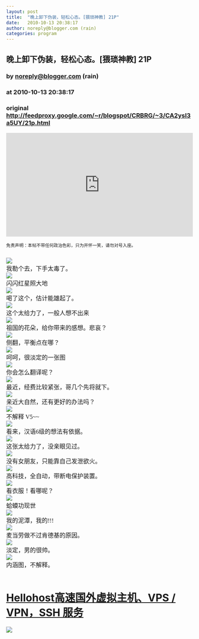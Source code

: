 ```yaml
---
layout: post
title:  "晚上卸下伪装，轻松心态。[猥琐神教] 21P"
date:   2010-10-13 20:38:17
author: noreply@blogger.com (rain)
categories: program
---
```


## 晚上卸下伪装，轻松心态。[猥琐神教] 21P
### by noreply@blogger.com (rain)
### at 2010-10-13 20:38:17
### original <http://feedproxy.google.com/~r/blogspot/CRBRG/~3/CA2ysI3a5UY/21p.html>

<p><iframe src="http://feedads.g.doubleclick.net/~ah/f/bsv5mvr041v0lddc0s9fhkf8c8/300/250?ca=1&amp;fh=280#http%3A%2F%2Favparty.blogspot.com%2F2010%2F10%2F21p.html" width="100%" height="280" frameborder="0" scrolling="no" marginwidth="0" marginheight="0"></iframe></p><div><span style="font-family:Arial;font-size:11.6667px">免责声明：本帖不带任何政治色彩，只为开怀一笑，请勿对号入座。<br style="font-family:Tahoma;padding-top:0px;padding-right:0px;padding-bottom:0px;padding-left:0px;margin-top:0px;margin-right:0px;margin-bottom:0px;margin-left:0px">   <br style="font-family:Tahoma;padding-top:0px;padding-right:0px;padding-bottom:0px;padding-left:0px;margin-top:0px;margin-right:0px;margin-bottom:0px;margin-left:0px"><br style="font-family:Tahoma;padding-top:0px;padding-right:0px;padding-bottom:0px;padding-left:0px;margin-top:0px;margin-right:0px;margin-bottom:0px;margin-left:0px">   <img src="http://i.6.cn/cvbnm/f4/64/f0/56b8341d336cd00cca3fdac7cb943ceb.jpg" style="font-family:Tahoma;padding-top:0px;padding-right:0px;padding-bottom:0px;padding-left:0px;margin-top:0px;margin-right:0px;margin-bottom:0px;margin-left:0px;border-top-width:0px;border-right-width:0px;border-bottom-width:0px;border-left-width:0px;border-style:initial;border-color:initial"><br style="font-family:Tahoma;padding-top:0px;padding-right:0px;padding-bottom:0px;padding-left:0px;margin-top:0px;margin-right:0px;margin-bottom:0px;margin-left:0px">   <font size="3" style="font-family:Tahoma;padding-top:0px;padding-right:0px;padding-bottom:0px;padding-left:0px;margin-top:0px;margin-right:0px;margin-bottom:0px;margin-left:0px">我勒个去，下手太毒了。</font><br style="font-family:Tahoma;padding-top:0px;padding-right:0px;padding-bottom:0px;padding-left:0px;margin-top:0px;margin-right:0px;margin-bottom:0px;margin-left:0px">   <img src="http://i.6.cn/cvbnm/7c/94/30/5e81b93c21f0297177aeefe59ccaca70.jpg" style="font-family:Tahoma;padding-top:0px;padding-right:0px;padding-bottom:0px;padding-left:0px;margin-top:0px;margin-right:0px;margin-bottom:0px;margin-left:0px;border-top-width:0px;border-right-width:0px;border-bottom-width:0px;border-left-width:0px;border-style:initial;border-color:initial"><br style="font-family:Tahoma;padding-top:0px;padding-right:0px;padding-bottom:0px;padding-left:0px;margin-top:0px;margin-right:0px;margin-bottom:0px;margin-left:0px">   <font size="3" style="font-family:Tahoma;padding-top:0px;padding-right:0px;padding-bottom:0px;padding-left:0px;margin-top:0px;margin-right:0px;margin-bottom:0px;margin-left:0px">闪闪红星照大地</font><br style="font-family:Tahoma;padding-top:0px;padding-right:0px;padding-bottom:0px;padding-left:0px;margin-top:0px;margin-right:0px;margin-bottom:0px;margin-left:0px">   <img src="http://i.6.cn/cvbnm/8f/26/03/87a77a26de77d66d4d189f69dccdebf1.jpg" style="font-family:Tahoma;padding-top:0px;padding-right:0px;padding-bottom:0px;padding-left:0px;margin-top:0px;margin-right:0px;margin-bottom:0px;margin-left:0px;border-top-width:0px;border-right-width:0px;border-bottom-width:0px;border-left-width:0px;border-style:initial;border-color:initial"><br style="font-family:Tahoma;padding-top:0px;padding-right:0px;padding-bottom:0px;padding-left:0px;margin-top:0px;margin-right:0px;margin-bottom:0px;margin-left:0px">   <font size="3" style="font-family:Tahoma;padding-top:0px;padding-right:0px;padding-bottom:0px;padding-left:0px;margin-top:0px;margin-right:0px;margin-bottom:0px;margin-left:0px">喝了这个，估计能雄起了。</font><br style="font-family:Tahoma;padding-top:0px;padding-right:0px;padding-bottom:0px;padding-left:0px;margin-top:0px;margin-right:0px;margin-bottom:0px;margin-left:0px">   <img src="http://i.6.cn/cvbnm/a7/e2/e1/5ae2072ac9bf7a797c571bf93b9a321f.jpg" style="font-family:Tahoma;padding-top:0px;padding-right:0px;padding-bottom:0px;padding-left:0px;margin-top:0px;margin-right:0px;margin-bottom:0px;margin-left:0px;border-top-width:0px;border-right-width:0px;border-bottom-width:0px;border-left-width:0px;border-style:initial;border-color:initial"><br style="font-family:Tahoma;padding-top:0px;padding-right:0px;padding-bottom:0px;padding-left:0px;margin-top:0px;margin-right:0px;margin-bottom:0px;margin-left:0px">   <font size="3" style="font-family:Tahoma;padding-top:0px;padding-right:0px;padding-bottom:0px;padding-left:0px;margin-top:0px;margin-right:0px;margin-bottom:0px;margin-left:0px">这个太给力了，一般人想不出来</font><br style="font-family:Tahoma;padding-top:0px;padding-right:0px;padding-bottom:0px;padding-left:0px;margin-top:0px;margin-right:0px;margin-bottom:0px;margin-left:0px">   <img src="http://i.6.cn/cvbnm/1b/86/b7/667c5104f82d05368a2a296a7636fbca.jpg" style="font-family:Tahoma;padding-top:0px;padding-right:0px;padding-bottom:0px;padding-left:0px;margin-top:0px;margin-right:0px;margin-bottom:0px;margin-left:0px;border-top-width:0px;border-right-width:0px;border-bottom-width:0px;border-left-width:0px;border-style:initial;border-color:initial"><br style="font-family:Tahoma;padding-top:0px;padding-right:0px;padding-bottom:0px;padding-left:0px;margin-top:0px;margin-right:0px;margin-bottom:0px;margin-left:0px">   <font size="3" style="font-family:Tahoma;padding-top:0px;padding-right:0px;padding-bottom:0px;padding-left:0px;margin-top:0px;margin-right:0px;margin-bottom:0px;margin-left:0px">祖国的花朵，给你带来的感想。悲哀？</font><br style="font-family:Tahoma;padding-top:0px;padding-right:0px;padding-bottom:0px;padding-left:0px;margin-top:0px;margin-right:0px;margin-bottom:0px;margin-left:0px">   <img src="http://i.6.cn/cvbnm/42/b3/b6/030d791f8499cd33742d55082db346f2.jpg" style="font-family:Tahoma;padding-top:0px;padding-right:0px;padding-bottom:0px;padding-left:0px;margin-top:0px;margin-right:0px;margin-bottom:0px;margin-left:0px;border-top-width:0px;border-right-width:0px;border-bottom-width:0px;border-left-width:0px;border-style:initial;border-color:initial"><br style="font-family:Tahoma;padding-top:0px;padding-right:0px;padding-bottom:0px;padding-left:0px;margin-top:0px;margin-right:0px;margin-bottom:0px;margin-left:0px">   <font size="3" style="font-family:Tahoma;padding-top:0px;padding-right:0px;padding-bottom:0px;padding-left:0px;margin-top:0px;margin-right:0px;margin-bottom:0px;margin-left:0px">侧翻，平衡点在哪？</font><br style="font-family:Tahoma;padding-top:0px;padding-right:0px;padding-bottom:0px;padding-left:0px;margin-top:0px;margin-right:0px;margin-bottom:0px;margin-left:0px">   <img src="http://i.6.cn/cvbnm/46/dc/26/8acd43097e3329f8c6a17c45ba7b9880.jpg" style="font-family:Tahoma;padding-top:0px;padding-right:0px;padding-bottom:0px;padding-left:0px;margin-top:0px;margin-right:0px;margin-bottom:0px;margin-left:0px;border-top-width:0px;border-right-width:0px;border-bottom-width:0px;border-left-width:0px;border-style:initial;border-color:initial"><br style="font-family:Tahoma;padding-top:0px;padding-right:0px;padding-bottom:0px;padding-left:0px;margin-top:0px;margin-right:0px;margin-bottom:0px;margin-left:0px">   <font size="3" style="font-family:Tahoma;padding-top:0px;padding-right:0px;padding-bottom:0px;padding-left:0px;margin-top:0px;margin-right:0px;margin-bottom:0px;margin-left:0px">呵呵，很淡定的一张图</font><br style="font-family:Tahoma;padding-top:0px;padding-right:0px;padding-bottom:0px;padding-left:0px;margin-top:0px;margin-right:0px;margin-bottom:0px;margin-left:0px">   <img src="http://i.6.cn/cvbnm/cd/98/95/35b7584d4cde92719db6b53cea3465a6.jpg" style="font-family:Tahoma;padding-top:0px;padding-right:0px;padding-bottom:0px;padding-left:0px;margin-top:0px;margin-right:0px;margin-bottom:0px;margin-left:0px;border-top-width:0px;border-right-width:0px;border-bottom-width:0px;border-left-width:0px;border-style:initial;border-color:initial"><br style="font-family:Tahoma;padding-top:0px;padding-right:0px;padding-bottom:0px;padding-left:0px;margin-top:0px;margin-right:0px;margin-bottom:0px;margin-left:0px">   <font size="3" style="font-family:Tahoma;padding-top:0px;padding-right:0px;padding-bottom:0px;padding-left:0px;margin-top:0px;margin-right:0px;margin-bottom:0px;margin-left:0px">你会怎么翻译呢？</font><br style="font-family:Tahoma;padding-top:0px;padding-right:0px;padding-bottom:0px;padding-left:0px;margin-top:0px;margin-right:0px;margin-bottom:0px;margin-left:0px">   <img src="http://i.6.cn/cvbnm/bf/a2/06/9365594f0f7c51a9cc3af6471de82555.jpg" style="font-family:Tahoma;padding-top:0px;padding-right:0px;padding-bottom:0px;padding-left:0px;margin-top:0px;margin-right:0px;margin-bottom:0px;margin-left:0px;border-top-width:0px;border-right-width:0px;border-bottom-width:0px;border-left-width:0px;border-style:initial;border-color:initial"><br style="font-family:Tahoma;padding-top:0px;padding-right:0px;padding-bottom:0px;padding-left:0px;margin-top:0px;margin-right:0px;margin-bottom:0px;margin-left:0px">   <font size="3" style="font-family:Tahoma;padding-top:0px;padding-right:0px;padding-bottom:0px;padding-left:0px;margin-top:0px;margin-right:0px;margin-bottom:0px;margin-left:0px">最近，经费比较紧张，哥几个先将就下。</font><br style="font-family:Tahoma;padding-top:0px;padding-right:0px;padding-bottom:0px;padding-left:0px;margin-top:0px;margin-right:0px;margin-bottom:0px;margin-left:0px">   <img src="http://i.6.cn/cvbnm/39/30/3e/f4b62f2b57db487eb657ea82d61772cf.jpg" style="font-family:Tahoma;padding-top:0px;padding-right:0px;padding-bottom:0px;padding-left:0px;margin-top:0px;margin-right:0px;margin-bottom:0px;margin-left:0px;border-top-width:0px;border-right-width:0px;border-bottom-width:0px;border-left-width:0px;border-style:initial;border-color:initial"><br style="font-family:Tahoma;padding-top:0px;padding-right:0px;padding-bottom:0px;padding-left:0px;margin-top:0px;margin-right:0px;margin-bottom:0px;margin-left:0px">   <font size="3" style="font-family:Tahoma;padding-top:0px;padding-right:0px;padding-bottom:0px;padding-left:0px;margin-top:0px;margin-right:0px;margin-bottom:0px;margin-left:0px">亲近大自然，还有更好的办法吗？</font><br style="font-family:Tahoma;padding-top:0px;padding-right:0px;padding-bottom:0px;padding-left:0px;margin-top:0px;margin-right:0px;margin-bottom:0px;margin-left:0px">   <img src="http://i.6.cn/cvbnm/19/ec/18/e69800ffa0f6ca69f2a0afdd8aa7583f.jpg" style="font-family:Tahoma;padding-top:0px;padding-right:0px;padding-bottom:0px;padding-left:0px;margin-top:0px;margin-right:0px;margin-bottom:0px;margin-left:0px;border-top-width:0px;border-right-width:0px;border-bottom-width:0px;border-left-width:0px;border-style:initial;border-color:initial"><br style="font-family:Tahoma;padding-top:0px;padding-right:0px;padding-bottom:0px;padding-left:0px;margin-top:0px;margin-right:0px;margin-bottom:0px;margin-left:0px">   <font size="3" style="font-family:Tahoma;padding-top:0px;padding-right:0px;padding-bottom:0px;padding-left:0px;margin-top:0px;margin-right:0px;margin-bottom:0px;margin-left:0px">不解释 V5~~</font><br style="font-family:Tahoma;padding-top:0px;padding-right:0px;padding-bottom:0px;padding-left:0px;margin-top:0px;margin-right:0px;margin-bottom:0px;margin-left:0px">   <img src="http://i.6.cn/cvbnm/a6/61/3e/c18dce00f169a7820bdd59386fc8ed35.jpg" style="font-family:Tahoma;padding-top:0px;padding-right:0px;padding-bottom:0px;padding-left:0px;margin-top:0px;margin-right:0px;margin-bottom:0px;margin-left:0px;border-top-width:0px;border-right-width:0px;border-bottom-width:0px;border-left-width:0px;border-style:initial;border-color:initial"><br style="font-family:Tahoma;padding-top:0px;padding-right:0px;padding-bottom:0px;padding-left:0px;margin-top:0px;margin-right:0px;margin-bottom:0px;margin-left:0px">   <font size="3" style="font-family:Tahoma;padding-top:0px;padding-right:0px;padding-bottom:0px;padding-left:0px;margin-top:0px;margin-right:0px;margin-bottom:0px;margin-left:0px">看来，汉语6级的想法有依据。</font><br style="font-family:Tahoma;padding-top:0px;padding-right:0px;padding-bottom:0px;padding-left:0px;margin-top:0px;margin-right:0px;margin-bottom:0px;margin-left:0px">   <img src="http://i.6.cn/cvbnm/81/d2/89/f20284d8ff2475f6d550d9d8597087fc.jpg" style="font-family:Tahoma;padding-top:0px;padding-right:0px;padding-bottom:0px;padding-left:0px;margin-top:0px;margin-right:0px;margin-bottom:0px;margin-left:0px;border-top-width:0px;border-right-width:0px;border-bottom-width:0px;border-left-width:0px;border-style:initial;border-color:initial"><br style="font-family:Tahoma;padding-top:0px;padding-right:0px;padding-bottom:0px;padding-left:0px;margin-top:0px;margin-right:0px;margin-bottom:0px;margin-left:0px">   <font size="3" style="font-family:Tahoma;padding-top:0px;padding-right:0px;padding-bottom:0px;padding-left:0px;margin-top:0px;margin-right:0px;margin-bottom:0px;margin-left:0px">这张太给力了，没亲眼见过。</font><br style="font-family:Tahoma;padding-top:0px;padding-right:0px;padding-bottom:0px;padding-left:0px;margin-top:0px;margin-right:0px;margin-bottom:0px;margin-left:0px">   <img src="http://i.6.cn/cvbnm/01/1c/c9/08e1f4b10a8dc0edda1da065f2efc397.jpg" style="font-family:Tahoma;padding-top:0px;padding-right:0px;padding-bottom:0px;padding-left:0px;margin-top:0px;margin-right:0px;margin-bottom:0px;margin-left:0px;border-top-width:0px;border-right-width:0px;border-bottom-width:0px;border-left-width:0px;border-style:initial;border-color:initial"><br style="font-family:Tahoma;padding-top:0px;padding-right:0px;padding-bottom:0px;padding-left:0px;margin-top:0px;margin-right:0px;margin-bottom:0px;margin-left:0px">   <font size="3" style="font-family:Tahoma;padding-top:0px;padding-right:0px;padding-bottom:0px;padding-left:0px;margin-top:0px;margin-right:0px;margin-bottom:0px;margin-left:0px">没有女朋友，只能靠自己发泄欲火。</font><br style="font-family:Tahoma;padding-top:0px;padding-right:0px;padding-bottom:0px;padding-left:0px;margin-top:0px;margin-right:0px;margin-bottom:0px;margin-left:0px">   <img src="http://i.6.cn/cvbnm/c5/73/cc/b62e15f0b57144a95896a54959fea207.jpg" style="font-family:Tahoma;padding-top:0px;padding-right:0px;padding-bottom:0px;padding-left:0px;margin-top:0px;margin-right:0px;margin-bottom:0px;margin-left:0px;border-top-width:0px;border-right-width:0px;border-bottom-width:0px;border-left-width:0px;border-style:initial;border-color:initial"><br style="font-family:Tahoma;padding-top:0px;padding-right:0px;padding-bottom:0px;padding-left:0px;margin-top:0px;margin-right:0px;margin-bottom:0px;margin-left:0px">   <font size="3" style="font-family:Tahoma;padding-top:0px;padding-right:0px;padding-bottom:0px;padding-left:0px;margin-top:0px;margin-right:0px;margin-bottom:0px;margin-left:0px">高科技，全自动，带断电保护装置。</font><br style="font-family:Tahoma;padding-top:0px;padding-right:0px;padding-bottom:0px;padding-left:0px;margin-top:0px;margin-right:0px;margin-bottom:0px;margin-left:0px">   <img src="http://i.6.cn/cvbnm/90/29/ae/2537d7ba1fb784c939e52d07295f6742.jpg" style="font-family:Tahoma;padding-top:0px;padding-right:0px;padding-bottom:0px;padding-left:0px;margin-top:0px;margin-right:0px;margin-bottom:0px;margin-left:0px;border-top-width:0px;border-right-width:0px;border-bottom-width:0px;border-left-width:0px;border-style:initial;border-color:initial"><br style="font-family:Tahoma;padding-top:0px;padding-right:0px;padding-bottom:0px;padding-left:0px;margin-top:0px;margin-right:0px;margin-bottom:0px;margin-left:0px">   <font size="3" style="font-family:Tahoma;padding-top:0px;padding-right:0px;padding-bottom:0px;padding-left:0px;margin-top:0px;margin-right:0px;margin-bottom:0px;margin-left:0px">看衣服！看哪呢？</font><br style="font-family:Tahoma;padding-top:0px;padding-right:0px;padding-bottom:0px;padding-left:0px;margin-top:0px;margin-right:0px;margin-bottom:0px;margin-left:0px">   <img src="http://i.6.cn/cvbnm/c3/fd/cb/5df434318be3ad49adbdbd10a72c2972.jpg" style="font-family:Tahoma;padding-top:0px;padding-right:0px;padding-bottom:0px;padding-left:0px;margin-top:0px;margin-right:0px;margin-bottom:0px;margin-left:0px;border-top-width:0px;border-right-width:0px;border-bottom-width:0px;border-left-width:0px;border-style:initial;border-color:initial"><br style="font-family:Tahoma;padding-top:0px;padding-right:0px;padding-bottom:0px;padding-left:0px;margin-top:0px;margin-right:0px;margin-bottom:0px;margin-left:0px">   <font size="3" style="font-family:Tahoma;padding-top:0px;padding-right:0px;padding-bottom:0px;padding-left:0px;margin-top:0px;margin-right:0px;margin-bottom:0px;margin-left:0px">蛤蟆功现世</font><br style="font-family:Tahoma;padding-top:0px;padding-right:0px;padding-bottom:0px;padding-left:0px;margin-top:0px;margin-right:0px;margin-bottom:0px;margin-left:0px">   <img src="http://i.6.cn/cvbnm/f6/c0/2d/68d91dcdee38086629469a9bd42b4535.jpg" style="font-family:Tahoma;padding-top:0px;padding-right:0px;padding-bottom:0px;padding-left:0px;margin-top:0px;margin-right:0px;margin-bottom:0px;margin-left:0px;border-top-width:0px;border-right-width:0px;border-bottom-width:0px;border-left-width:0px;border-style:initial;border-color:initial"><br style="font-family:Tahoma;padding-top:0px;padding-right:0px;padding-bottom:0px;padding-left:0px;margin-top:0px;margin-right:0px;margin-bottom:0px;margin-left:0px">   <font size="3" style="font-family:Tahoma;padding-top:0px;padding-right:0px;padding-bottom:0px;padding-left:0px;margin-top:0px;margin-right:0px;margin-bottom:0px;margin-left:0px">我的泥潭，我的!!!</font><br style="font-family:Tahoma;padding-top:0px;padding-right:0px;padding-bottom:0px;padding-left:0px;margin-top:0px;margin-right:0px;margin-bottom:0px;margin-left:0px">   <img src="http://i.6.cn/cvbnm/a1/f2/b4/40f89c379f3625ecc27abf2bba46675e.jpg" style="font-family:Tahoma;padding-top:0px;padding-right:0px;padding-bottom:0px;padding-left:0px;margin-top:0px;margin-right:0px;margin-bottom:0px;margin-left:0px;border-top-width:0px;border-right-width:0px;border-bottom-width:0px;border-left-width:0px;border-style:initial;border-color:initial"><br style="font-family:Tahoma;padding-top:0px;padding-right:0px;padding-bottom:0px;padding-left:0px;margin-top:0px;margin-right:0px;margin-bottom:0px;margin-left:0px">   <font size="3" style="font-family:Tahoma;padding-top:0px;padding-right:0px;padding-bottom:0px;padding-left:0px;margin-top:0px;margin-right:0px;margin-bottom:0px;margin-left:0px">麦当劳做不过肯德基的原因。</font><br style="font-family:Tahoma;padding-top:0px;padding-right:0px;padding-bottom:0px;padding-left:0px;margin-top:0px;margin-right:0px;margin-bottom:0px;margin-left:0px">   <img src="http://i.6.cn/cvbnm/bf/a9/3d/cb60a9db60956a3ec046765d0d4b57b2.jpg" style="font-family:Tahoma;padding-top:0px;padding-right:0px;padding-bottom:0px;padding-left:0px;margin-top:0px;margin-right:0px;margin-bottom:0px;margin-left:0px;border-top-width:0px;border-right-width:0px;border-bottom-width:0px;border-left-width:0px;border-style:initial;border-color:initial"><br style="font-family:Tahoma;padding-top:0px;padding-right:0px;padding-bottom:0px;padding-left:0px;margin-top:0px;margin-right:0px;margin-bottom:0px;margin-left:0px">   <font size="3" style="font-family:Tahoma;padding-top:0px;padding-right:0px;padding-bottom:0px;padding-left:0px;margin-top:0px;margin-right:0px;margin-bottom:0px;margin-left:0px">淡定，男的很帅。</font><br style="font-family:Tahoma;padding-top:0px;padding-right:0px;padding-bottom:0px;padding-left:0px;margin-top:0px;margin-right:0px;margin-bottom:0px;margin-left:0px">   <img src="http://i.6.cn/cvbnm/63/6c/31/52f1bff0dd89aa4d3b56012fa3f8da28.jpg" style="font-family:Tahoma;padding-top:0px;padding-right:0px;padding-bottom:0px;padding-left:0px;margin-top:0px;margin-right:0px;margin-bottom:0px;margin-left:0px;border-top-width:0px;border-right-width:0px;border-bottom-width:0px;border-left-width:0px;border-style:initial;border-color:initial"><br style="font-family:Tahoma;padding-top:0px;padding-right:0px;padding-bottom:0px;padding-left:0px;margin-top:0px;margin-right:0px;margin-bottom:0px;margin-left:0px">   <font size="3" style="font-family:Tahoma;padding-top:0px;padding-right:0px;padding-bottom:0px;padding-left:0px;margin-top:0px;margin-right:0px;margin-bottom:0px;margin-left:0px">内涵图，不解释。</font><br style="font-family:Tahoma;padding-top:0px;padding-right:0px;padding-bottom:0px;padding-left:0px;margin-top:0px;margin-right:0px;margin-bottom:0px;margin-left:0px">   </span> </div><br> <div><a href="https://hellohost.net/members/aff.php?aff=240"> <h1>Hellohost高速国外虚拟主机、VPS / VPN，SSH 服务</h1></a><img width="1" height="1" src="https://blogger.googleusercontent.com/tracker/2650586977828626569-8509168389427591935?l=avparty.blogspot.com" alt=""></div><div>
<a href="http://feeds.feedburner.com/~ff/blogspot/CRBRG?a=CA2ysI3a5UY:4MMsMhBb6Iw:yIl2AUoC8zA"><img src="http://feeds.feedburner.com/~ff/blogspot/CRBRG?d=yIl2AUoC8zA" border="0"></a>
</div><img src="http://feeds.feedburner.com/~r/blogspot/CRBRG/~4/CA2ysI3a5UY" height="1" width="1">